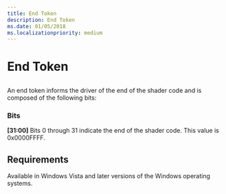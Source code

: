 ```yaml
---
title: End Token
description: End Token
ms.date: 01/05/2018
ms.localizationpriority: medium
---
```


# End Token


## <span id="ddk_end_token_gg"></span><span id="DDK_END_TOKEN_GG"></span>


An end token informs the driver of the end of the shader code and is composed of the following bits:

### <span id="bits"></span><span id="BITS"></span>Bits

<span id="_31_00_"></span>**\[31:00\]**
Bits 0 through 31 indicate the end of the shader code. This value is 0x0000FFFF.

## <span id="Requirements"></span><span id="requirements"></span><span id="REQUIREMENTS"></span>Requirements


Available in Windows Vista and later versions of the Windows operating systems.

 

 






